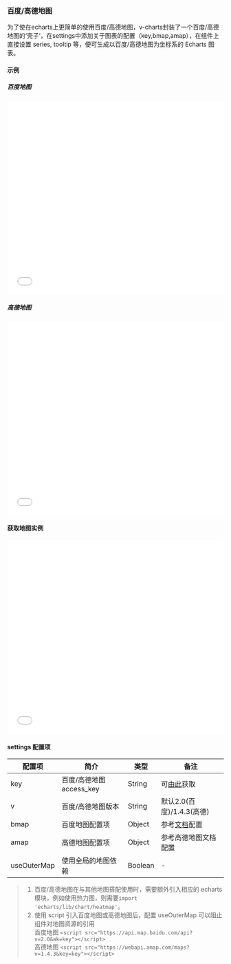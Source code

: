 ### 百度/高德地图

为了使在echarts上更简单的使用百度/高德地图，v-charts封装了一个百度/高德地图的‘壳子’，在settings中添加关于图表的配置（key,bmap,amap），在组件上直接设置 series, tooltip 等，便可生成以百度/高德地图为坐标系的 Echarts 图表。

#### 示例

##### 百度地图

<iframe width="100%" height="450" src="//jsfiddle.net/vue_echarts/tvtbz29c/77/embedded/result,html,js/?bodyColor=fff" allowfullscreen="allowfullscreen" frameborder="0"></iframe>

##### 高德地图

<iframe width="100%" height="450" src="//jsfiddle.net/vue_echarts/tvtbz29c/75/embedded/result,html,js/?bodyColor=fff" allowfullscreen="allowfullscreen" frameborder="0"></iframe>

#### 获取地图实例

<iframe width="100%" height="450" src="//jsfiddle.net/vue_echarts/tvtbz29c/78/embedded/result,html,js/?bodyColor=fff" allowfullscreen="allowfullscreen" frameborder="0"></iframe>


#### settings 配置项

| 配置项 | 简介 | 类型 | 备注 |
| --- | --- | --- | --- |
| key | 百度/高德地图 access_key | String | 可[由此](http://lbsyun.baidu.com/apiconsole/key)获取 |
| v | 百度/高德地图版本 | String | 默认2.0(百度)/1.4.3(高德) |
| bmap | 百度地图配置项 | Object | 参考[文档](https://github.com/ecomfe/echarts/tree/master/extension/bmap#使用)配置 |
| amap | 高德地图配置项 | Object | 参考高德地图文档配置 |
| useOuterMap | 使用全局的地图依赖 | Boolean | - |

> 1. 百度/高德地图在与其他地图搭配使用时，需要额外引入相应的 echarts 模块，例如使用热力图，则需要`import 'echarts/lib/chart/heatmap'`。
> 2. 使用 script 引入百度地图或高德地图后，配置 useOuterMap 可以阻止组件对地图资源的引用<br>
> 百度地图 `<script src="https://api.map.baidu.com/api?v=2.0&ak=key"></script>`<br>
> 高德地图 `<script src="https://webapi.amap.com/maps?v=1.4.3&key=key"></script>`
